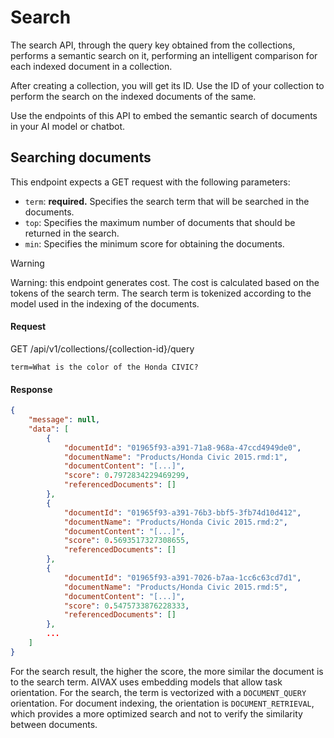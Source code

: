 # Search

The search API, through the query key obtained from the collections, performs a semantic search on it, performing an intelligent comparison for each indexed document in a collection.

After creating a collection, you will get its ID. Use the ID of your collection to perform the search on the indexed documents of the same.

Use the endpoints of this API to embed the semantic search of documents in your AI model or chatbot.

## Searching documents

This endpoint expects a GET request with the following parameters:

- `term`: **required.** Specifies the search term that will be searched in the documents.
- `top`: Specifies the maximum number of documents that should be returned in the search.
- `min`: Specifies the minimum score for obtaining the documents.

> [!WARNING]
>
> Warning: this endpoint generates cost. The cost is calculated based on the tokens of the search term. The search term is tokenized according to the model used in the indexing of the documents.

#### Request

<div class="request-item post">
    <span>GET</span>
    <span>
        /api/v1/collections/<span>{collection-id}</span>/query
    </span>
</div>

```text
term=What is the color of the Honda CIVIC?
```

#### Response

```json
{
    "message": null,
    "data": [
        {
            "documentId": "01965f93-a391-71a8-968a-47ccd4949de0",
            "documentName": "Products/Honda Civic 2015.rmd:1",
            "documentContent": "[...]",
            "score": 0.7972834229469299,
            "referencedDocuments": []
        },
        {
            "documentId": "01965f93-a391-76b3-bbf5-3fb74d10d412",
            "documentName": "Products/Honda Civic 2015.rmd:2",
            "documentContent": "[...]",
            "score": 0.5693517327308655,
            "referencedDocuments": []
        },
        {
            "documentId": "01965f93-a391-7026-b7aa-1cc6c63cd7d1",
            "documentName": "Products/Honda Civic 2015.rmd:5",
            "documentContent": "[...]",
            "score": 0.5475733876228333,
            "referencedDocuments": []
        },
        ...
    ]
}
```

For the search result, the higher the score, the more similar the document is to the search term. AIVAX uses embedding models that allow task orientation. For the search, the term is vectorized with a `DOCUMENT_QUERY` orientation. For document indexing, the orientation is `DOCUMENT_RETRIEVAL`, which provides a more optimized search and not to verify the similarity between documents.